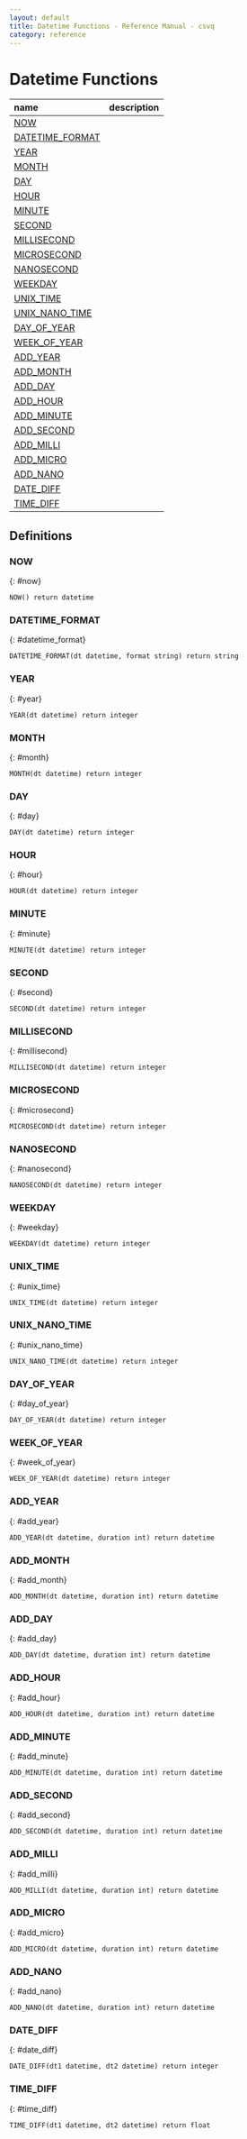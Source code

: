 ```yaml
---
layout: default
title: Datetime Functions - Reference Manual - csvq
category: reference
---
```


# Datetime Functions

| name | description |
| :- | :- |
| [NOW](#now) | |
| [DATETIME_FORMAT](#datetime_format) | |
| [YEAR](#year) | |
| [MONTH](#month) | |
| [DAY](#day) | |
| [HOUR](#hour) | |
| [MINUTE](#minute) | |
| [SECOND](#second) | |
| [MILLISECOND](#millisecond) | |
| [MICROSECOND](#microsecond) | |
| [NANOSECOND](#nanosecond) | |
| [WEEKDAY](#weekday) | |
| [UNIX_TIME](#unix_time) | |
| [UNIX_NANO_TIME](#unix_nano_time) | |
| [DAY_OF_YEAR](#day_of_year) | |
| [WEEK_OF_YEAR](#week_of_year) | |
| [ADD_YEAR](#add_year) | |
| [ADD_MONTH](#add_month) | |
| [ADD_DAY](#add_day) | |
| [ADD_HOUR](#add_hour) | |
| [ADD_MINUTE](#add_minute) | |
| [ADD_SECOND](#add_second) | |
| [ADD_MILLI](#add_milli) | |
| [ADD_MICRO](#add_micro) | |
| [ADD_NANO](#add_nano) | |
| [DATE_DIFF](#date_diff) | |
| [TIME_DIFF](#time_diff) | |

## Definitions

### NOW
{: #now}

```
NOW() return datetime
```

### DATETIME_FORMAT
{: #datetime_format}

```
DATETIME_FORMAT(dt datetime, format string) return string
```

### YEAR
{: #year}

```
YEAR(dt datetime) return integer
```

### MONTH
{: #month}

```
MONTH(dt datetime) return integer
```

### DAY
{: #day}

```
DAY(dt datetime) return integer
```

### HOUR
{: #hour}

```
HOUR(dt datetime) return integer
```

### MINUTE
{: #minute}

```
MINUTE(dt datetime) return integer
```

### SECOND
{: #second}

```
SECOND(dt datetime) return integer
```

### MILLISECOND
{: #millisecond}

```
MILLISECOND(dt datetime) return integer
```

### MICROSECOND
{: #microsecond}

```
MICROSECOND(dt datetime) return integer
```

### NANOSECOND
{: #nanosecond}

```
NANOSECOND(dt datetime) return integer
```

### WEEKDAY
{: #weekday}

```
WEEKDAY(dt datetime) return integer
```

### UNIX_TIME
{: #unix_time}

```
UNIX_TIME(dt datetime) return integer
```

### UNIX_NANO_TIME
{: #unix_nano_time}

```
UNIX_NANO_TIME(dt datetime) return integer
```

### DAY_OF_YEAR
{: #day_of_year}

```
DAY_OF_YEAR(dt datetime) return integer
```

### WEEK_OF_YEAR
{: #week_of_year}

```
WEEK_OF_YEAR(dt datetime) return integer
```

### ADD_YEAR
{: #add_year}

```
ADD_YEAR(dt datetime, duration int) return datetime
```

### ADD_MONTH
{: #add_month}

```
ADD_MONTH(dt datetime, duration int) return datetime
```

### ADD_DAY
{: #add_day}

```
ADD_DAY(dt datetime, duration int) return datetime
```

### ADD_HOUR
{: #add_hour}

```
ADD_HOUR(dt datetime, duration int) return datetime
```

### ADD_MINUTE
{: #add_minute}

```
ADD_MINUTE(dt datetime, duration int) return datetime
```

### ADD_SECOND
{: #add_second}

```
ADD_SECOND(dt datetime, duration int) return datetime
```

### ADD_MILLI
{: #add_milli}

```
ADD_MILLI(dt datetime, duration int) return datetime
```

### ADD_MICRO
{: #add_micro}

```
ADD_MICRO(dt datetime, duration int) return datetime
```

### ADD_NANO
{: #add_nano}

```
ADD_NANO(dt datetime, duration int) return datetime
```

### DATE_DIFF
{: #date_diff}

```
DATE_DIFF(dt1 datetime, dt2 datetime) return integer
```

### TIME_DIFF
{: #time_diff}

```
TIME_DIFF(dt1 datetime, dt2 datetime) return float
```
